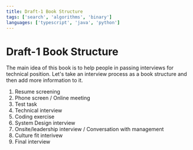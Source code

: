 ```yaml
---
title: Draft-1 Book Structure
tags: ['search', 'algorithms', 'binary']
languages: ['typescript', 'java', 'python']
---
```

# Draft-1 Book Structure

The main idea of this book is to help people in passing interviews for technical position. Let's take an interview process as a book structure and then add more information to it.

1. Resume screening
2. Phone screen / Online meeting
3. Test task
4. Technical interview
5. Coding exercise
6. System Design interview
7. Onsite/leadership interview / Conversation with management
8. Culture fit interivew
9. Final interview

